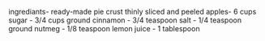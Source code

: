ingrediants-
ready-made pie crust
thinly sliced and peeled apples- 6 cups
sugar - 3/4 cups
ground cinnamon - 3/4 teaspoon
salt - 1/4 teaspoon
ground nutmeg - 1/8 teaspoon
lemon juice - 1 tablespoon